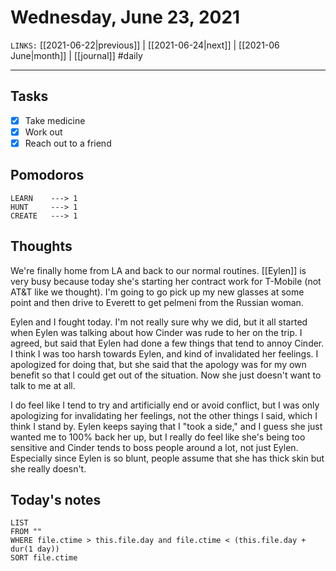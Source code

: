 # Wednesday, June 23, 2021
`LINKS:` [[2021-06-22|previous]] | [[2021-06-24|next]] |  [[2021-06 June|month]] | [[journal]] 
#daily

---
## Tasks
- [x]  Take medicine
- [x]  Work out
- [x]  Reach out to a friend

## Pomodoros
```
LEARN    ---> 1
HUNT     ---> 1
CREATE   ---> 1
```

## Thoughts
We're finally home from LA and back to our normal routines. [[Eylen]] is very busy because today she's starting her contract work for T-Mobile (not AT&T like we thought). I'm going to go pick up my new glasses at some point and then drive to Everett to get pelmeni from the Russian woman. 

Eylen and I fought today. I'm not really sure why we did, but it all started when Eylen was talking about how Cinder was rude to her on the trip. I agreed, but said that Eylen had done a few things that tend to annoy Cinder. I think I was too harsh towards Eylen, and kind of invalidated her feelings. I apologized for doing that, but she said that the apology was for my own benefit so that I could get out of the situation. Now she just doesn't want to talk to me at all. 

I do feel like I tend to try and artificially end or avoid conflict, but I was only apologizing for invalidating her feelings, not the other things I said, which I think I stand by. Eylen keeps saying that I "took a side," and I guess she just wanted me to 100% back her up, but I really do feel like she's being too sensitive and Cinder tends to boss people around a lot, not just Eylen. Especially since Eylen is so blunt, people assume that she has thick skin but she really doesn't. 

## Today's notes
```dataview
LIST 
FROM ""
WHERE file.ctime > this.file.day and file.ctime < (this.file.day + dur(1 day))
SORT file.ctime
```
